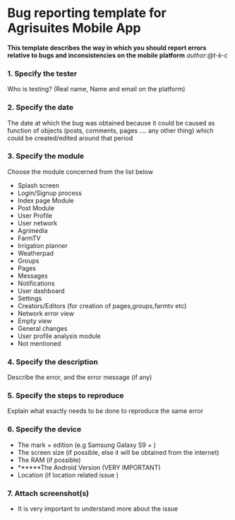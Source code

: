 # Bug reporting template for Agrisuites Mobile App

**This template describes the way in which you should report errors relative to bugs and inconsistencies on the mobile platform**
_author:@t-k-c_
### 1. Specify the tester

Who is testing? (Real name, Name and email on the platform)

### 2. Specify the date

The date at which the bug was obtained because it could be caused as function of objects (posts, comments, pages .... any other thing) which could be created/edited around that period

### 3. Specify the module

Choose the module concerned from the list below

- Splash screen
- Login/Signup process
- Index page Module
- Post Module
- User Profile
- User network
- Agrimedia
- FarmTV
- Irrigation planner
- Weatherpad
- Groups
- Pages
- Messages
- Notifications
- User dashboard
- Settings
- Creators/Editors (for creation of pages,groups,farmtv etc)
- Network error view
- Empty view
- General changes
- User profile analysis module
- Not mentioned

### 4. Specify the description
Describe the error, and the error message (if any)

### 5. Specify the steps to reproduce

Explain what exactly needs to be done to reproduce the same error

### 6. Specify the device 

- The mark + edition (e.g Samsung Galaxy S9 + )
- The screen size (if possible, else it will be obtained from the internet)
- The RAM (if possible)
- ******The Android Version (VERY IMPORTANT)
- Location (if location related issue )


### 7. Attach screenshot(s)

- It is very important to understand more about the issue